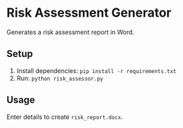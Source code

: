 # Risk Assessment Generator

Generates a risk assessment report in Word.

## Setup

1. Install dependencies: `pip install -r requirements.txt`
2. Run: `python risk_assessor.py`

## Usage

Enter details to create `risk_report.docx`.
